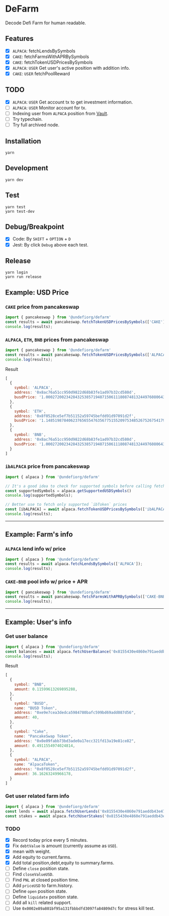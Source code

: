 # DeFarm
Decode Defi Farm for human readable.

## Features
- [x] `ALPACA`: fetchLendsBySymbols
- [x] `CAKE`: fetchFarmsWithAPRBySymbols
- [x] `CAKE`: fetchTokenUSDPricesBySymbols
- [x] `ALPACA`: `USER` Get user's active position with addition info.
- [x] `CAKE`: `USER` fetchPoolReward

## TODO
- [x] `ALPACA`: `USER` Get account tx to get investment information.
- [ ] `ALPACA`: `USER` Monitor account for tx.
- [ ] Indexing user from `ALPACA` position from [Vault](https://bscscan.com/address/0x158da805682bdc8ee32d52833ad41e74bb951e59#readProxyContract).
- [ ] Try typechain.
- [ ] Try full archived node.

## Installation
```
yarn
```

## Development
```
yarn dev
```

## Test
```
yarn test
yarn test-dev
```

## Debug/Breakpoint
- [x] Code: By `SHIFT` + `OPTION` + `D`
- [x] Jest: By click `Debug` above each test.

## Release
```
yarn login
yarn run release
```

## Example: USD Price

### `CAKE` price from pancakeswap
```typescript
import { pancakeswap } from '@undefiorg/defarm'
const results = await pancakeswap.fetchTokenUSDPricesBySymbols(['CAKE']);
console.log(results);
```

### `ALPACA`, `ETH`, `BNB` prices from pancakeswap
```typescript
import { pancakeswap } from '@undefiorg/defarm'
const results = await pancakeswap.fetchTokenUSDPricesBySymbols(['ALPACA', 'ETH', 'BNB']);
console.log(results);
```
Result
```js
[
  {
    symbol: 'ALPACA',
    address: '0x8ac76a51cc950d9822d68b83fe1ad97b32cd580d',
    busdPrice: '1.00027200234284325385719487150611180874813244976080643374535168075347660132703574'
  },
  {
    symbol: 'ETH',
    address: '0x8f0528ce5ef7b51152a59745befdd91d97091d2f',
    busdPrice: '1.14851987840623765655476356775155209753485267526754179724691496011441271322668135'
  },
  {
    symbol: 'BNB',
    address: '0x8ac76a51cc950d9822d68b83fe1ad97b32cd580d',
    busdPrice: '1.00027200234284325385719487150611180874813244976080643374535168075347660132703574'
  }
]
```

### `ibALPACA` price from pancakeswap
```typescript
import { alpaca } from '@undefiorg/defarm'

// It's a good idea to check for supported symbols before calling fetchTokenUSDPricesBySymbols
const supportedSymbols = alpaca.getSupportedUSDSymbols()
console.log(supportedSymbols);

// Better use to fetch only supported `ibToken` prices
const [ibALPACA] = await alpaca.fetchTokenUSDPricesBySymbols(['ibALPACA'])
console.log(results);
```
---

## Example: Farm's info

### `ALPACA` lend info w/ price
```typescript
import { alpaca } from '@undefiorg/defarm'
const results = await alpaca.fetchLendsBySymbols(['ALPACA']);
console.log(results);
```

### `CAKE-BNB` pool info w/ price + APR
```typescript
import { pancakeswap } from '@undefiorg/defarm'
const results = await pancakeswap.fetchFarmsWithAPRBySymbols(['CAKE-BNB LP']);
console.log(results);
```

---

## Example: User's info

### Get user balance
```typescript
import { alpaca } from '@undefiorg/defarm'
const balances = await alpaca.fetchUserBalance('0x8155430e4860e791aeddb43e4764d15de7e0def1')
console.log(results);
```
Result
```js
[
  {
    symbol: "BNB",
    amount: 0.11599613269895288,
  },
  {
    symbol: "BUSD",
    name: "BUSD Token",
    address: "0xe9e7cea3dedca5984780bafc599bd69add087d56",
    amount: 40,
  },
  {
    symbol: "Cake",
    name: "PancakeSwap Token",
    address: "0x0e09fabb73bd3ade0a17ecc321fd13a19e81ce82",
    amount: 0.4911554974024814,
  },
  {
    symbol: "ALPACA",
    name: "AlpacaToken",
    address: "0x8f0528ce5ef7b51152a59745befdd91d97091d2f",
    amount: 36.16263249966178,
  }
]
```

### Get user related farm info
```typescript
import { alpaca } from '@undefiorg/defarm'
const lends = await alpaca.fetchUserLends('0x8155430e4860e791aeddb43e4764d15de7e0def1')
const stakes = await alpaca.fetchUserStakes('0x8155430e4860e791aeddb43e4764d15de7e0def1')
```

### TODO
- [x] Record today price every 5 minutes.
- [x] Fix `debtValue` is amount (currently assume as `USD`).
- [x] mean with weight.
- [x] Add equity to current.farms.
- [x] Add total position,debt,equity to summary.farms.
- [ ] Define `close` position state.
- [ ] Find `closeValueUSD`.
- [ ] Find `PNL` at closed position time.
- [ ] Add `priceUSD` to farm.history.
- [ ] Define `open` position state.
- [ ] Define `liquidate` position state.
- [ ] Add all `kill` related support.
- [ ] Use `0x0002e89a801bf95a131fbbbdfd3097fa84809d7c` for stress kill test.
